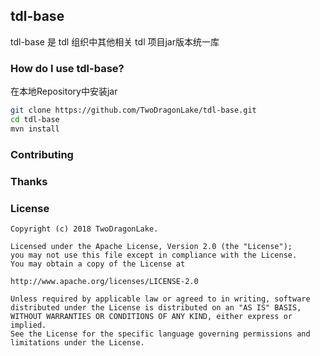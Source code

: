 ## tdl-base
tdl-base 是 tdl 组织中其他相关 tdl 项目jar版本统一库

### How do I use tdl-base?
在本地Repository中安装jar
```sh
git clone https://github.com/TwoDragonLake/tdl-base.git
cd tdl-base
mvn install
```

### Contributing

### Thanks

### License
```
Copyright (c) 2018 TwoDragonLake.

Licensed under the Apache License, Version 2.0 (the "License");
you may not use this file except in compliance with the License.
You may obtain a copy of the License at

http://www.apache.org/licenses/LICENSE-2.0

Unless required by applicable law or agreed to in writing, software
distributed under the License is distributed on an "AS IS" BASIS,
WITHOUT WARRANTIES OR CONDITIONS OF ANY KIND, either express or implied.
See the License for the specific language governing permissions and
limitations under the License.
```
